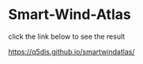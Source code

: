 # Smart-Wind-Atlas


click the link below
to see the result

https://q5dis.github.io/smartwindatlas/
